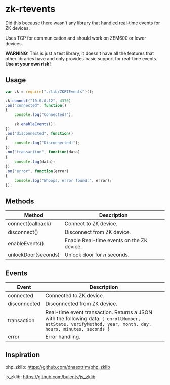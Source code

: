 # zk-rtevents

Did this because there wasn't any library that handled real-time events for ZK devices.

Uses TCP for communication and should work on ZEM600 or lower devices. 

**WARNING:** This is just a test library, it doesn't have all the features that other libraries have and only provides basic support for real-time events. **Use at your own risk!**

## Usage

```js
var zk = require("./lib/ZKRTEvents")();

zk.connect("10.0.0.12", 4370)
.on("connected", function()
{
    console.log("Connected!");

    zk.enableEvents();
})
.on("disconnected", function()
{
    console.log("Disconnected!");
})
.on("transaction", function(data)
{
    console.log(data);
})
.on("error", function(error)
{
    console.log("Whoops, error found:", error);
});
```

## Methods

| Method              | Description |
| ------------------- | ----------- | 
| connect(callback)   | Connect to ZK device. |
| disconnect()        | Disconnect from ZK device. |
| enableEvents()      | Enable Real-time events on the ZK device. |
| unlockDoor(seconds) | Unlock door for _n_ seconds. |

## Events

| Event        | Description |
| ------------ | ----------- | 
| connected    | Connected to ZK device. |
| disconnected | Disconnected from ZK device.  |
| transaction  | Real-time event transaction. Returns a JSON with the following data: ```{ enrollNumber, attState, verifyMethod, year, month, day, hours, minutes, seconds }```|
| error        | Error handling. |

## Inspiration

php_zklib: https://github.com/dnaextrim/php_zklib

js_zklib: https://github.com/bulentv/js_zklib
